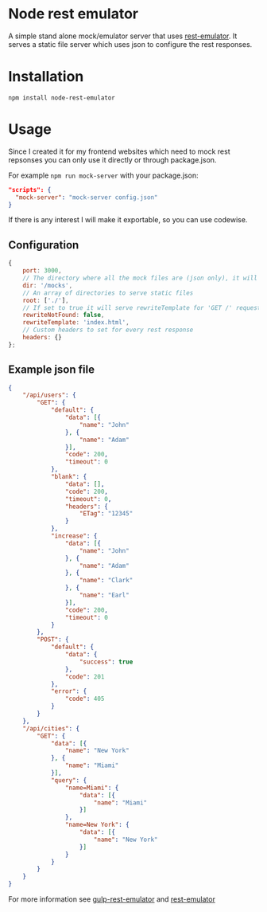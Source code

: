 # Node rest emulator
A simple stand alone mock/emulator server that uses [rest-emulator](https://github.com/temrdm/rest-emulator).
It serves a static file server which uses json to configure the rest responses.

# Installation
`npm install node-rest-emulator`

# Usage
Since I created it for my frontend websites which need to mock rest repsonses you can only use it directly or through package.json.

For example `npm run mock-server` with your package.json: 
```json
"scripts": {
  "mock-server": "mock-server config.json"
}
```

If there is any interest I will make it exportable, so you can use codewise.
## Configuration
```js
{
    port: 3000,
    // The directory where all the mock files are (json only), it will traverse the directory recursively
    dir: '/mocks',
    // An array of directories to serve static files
    root: ['./'],
    // If set to true it will serve rewriteTemplate for 'GET /' requests
    rewriteNotFound: false,
    rewriteTemplate: 'index.html',
    // Custom headers to set for every rest response
    headers: {}
};
```
## Example json file
```json
{
    "/api/users": {
        "GET": {
            "default": {
                "data": [{
                    "name": "John"
                }, {
                    "name": "Adam"
                }],
                "code": 200,
                "timeout": 0
            },
            "blank": {
                "data": [],
                "code": 200,
                "timeout": 0,
                "headers": {
                    "ETag": "12345"
                }
            },
            "increase": {
                "data": [{
                    "name": "John"
                }, {
                    "name": "Adam"
                }, {
                    "name": "Clark"
                }, {
                    "name": "Earl"
                }],
                "code": 200,
                "timeout": 0
            }
        },
        "POST": {
            "default": {
                "data": {
                    "success": true
                },
                "code": 201
            },
            "error": {
                "code": 405
            }
        }
    },
    "/api/cities": {
        "GET": {
            "data": [{
                "name": "New York"
            }, {
                "name": "Miami"
            }],
            "query": {
                "name=Miami": {
                    "data": [{
                        "name": "Miami"
                    }]
                },
                "name=New York": {
                    "data": [{
                        "name": "New York"
                    }]
                }
            }
        }
    }
}
```

For more information see [gulp-rest-emulator](https://github.com/temrdm/gulp-rest-emulator) and [rest-emulator](https://github.com/temrdm/rest-emulator)
